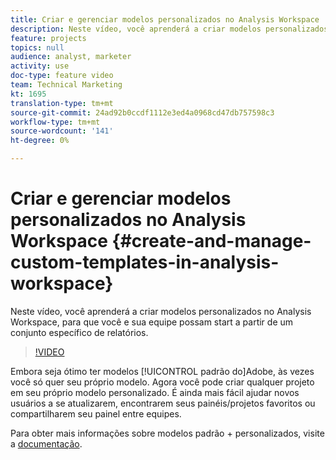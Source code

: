 ```yaml
---
title: Criar e gerenciar modelos personalizados no Analysis Workspace
description: Neste vídeo, você aprenderá a criar modelos personalizados no Analysis Workspace, para que você e sua equipe possam start a partir de um conjunto específico de relatórios.
feature: projects
topics: null
audience: analyst, marketer
activity: use
doc-type: feature video
team: Technical Marketing
kt: 1695
translation-type: tm+mt
source-git-commit: 24ad92b0ccdf1112e3ed4a0968cd47db757598c3
workflow-type: tm+mt
source-wordcount: '141'
ht-degree: 0%

---
```



# Criar e gerenciar modelos personalizados no Analysis Workspace {#create-and-manage-custom-templates-in-analysis-workspace}

Neste vídeo, você aprenderá a criar modelos personalizados no Analysis Workspace, para que você e sua equipe possam start a partir de um conjunto específico de relatórios.

>[!VIDEO](https://video.tv.adobe.com/v/23231/?quality=12)

Embora seja ótimo ter modelos [!UICONTROL padrão do]Adobe, às vezes você só quer seu próprio modelo. Agora você pode criar qualquer projeto em seu próprio modelo personalizado. É ainda mais fácil ajudar novos usuários a se atualizarem, encontrarem seus painéis/projetos favoritos ou compartilharem seu painel entre equipes.

Para obter mais informações sobre modelos padrão + personalizados, visite a [documentação](https://marketing.adobe.com/resources/help/en_US/analytics/analysis-workspace/starter_projects.html).
